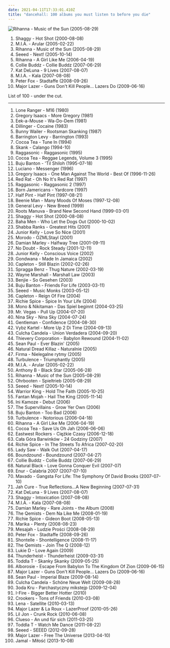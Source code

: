 ```yaml
---
date: 2021-04-11T17:33:01.410Z
title: "dancehall: 100 albums you must listen to before you die"
---
```

![Rihanna - Music of the Sun (2005-08-29)](http://coverartarchive.org/release/305cbd20-78ee-4e61-bfea-a99657790648/8884293748-500.jpg "Rihanna - Music of the Sun (2005-08-29)")
<ol class="albums">
<li data-cover="http://coverartarchive.org/release/89d58ec8-ece2-36ce-95de-b3216f096438/5134560010-500.jpg" data-tags="reggae, dancehall" role="button">Shaggy - Hot Shot (2000-08-08)</li>
<li data-cover="http://coverartarchive.org/release/c3d10658-391c-4444-baf5-e26492068f96/7478621989-500.jpg" data-tags="electronic, grime" role="button">M.I.A. - Arular (2005-02-22)</li>
<li data-cover="http://coverartarchive.org/release/305cbd20-78ee-4e61-bfea-a99657790648/8884293748-500.jpg" data-tags="rnb, rihanna, reggae, dancehall" role="button">Rihanna - Music of the Sun (2005-08-29)</li>
<li data-cover="https://img.discogs.com/GUq_JB_l0I6gNuYQSQcD1jqJhAU=/fit-in/600x605/filters:strip_icc():format(jpeg):mode_rgb():quality(90)/discogs-images/R-1910644-1502355394-1079.jpeg.jpg" data-tags="reggae, dancehall" role="button">Seeed - Next! (2005-10-14)</li>
<li data-cover="http://coverartarchive.org/release/c3f71ac7-d8e1-4e21-8fd8-2fcfd82e1d0f/14539810071-500.jpg" data-tags="pop, rnb, rihanna" role="button">Rihanna - A Girl Like Me (2006-04-19)</li>
<li data-cover="http://coverartarchive.org/release/1ef12e2b-5c2b-4312-a510-7f3f886c6562/26476184196-500.jpg" data-tags="reggae" role="button">Collie Buddz - Collie Buddz (2007-06-29)</li>
<li data-cover="http://coverartarchive.org/release/9329f2c5-41c6-4f4e-9042-d5850647d898/11978100442-500.jpg" data-tags="rnb, kat deluna, female vocalists" role="button">Kat DeLuna - 9 Lives (2007-08-07)</li>
<li data-cover="https://via.placeholder.com/450" data-tags="electronic" role="button">M.I.A. - Kala (2007-08-08)</li>
<li data-cover="http://coverartarchive.org/release/d57ff9e6-3ece-429b-bf5f-75d505f7cfe1/15248740702-500.jpg" data-tags="dancehall, german" role="button">Peter Fox - Stadtaffe (2008-09-26)</li>
<li data-cover="https://img.discogs.com/owudar-98-vfYBR5CLz7jLUR5bk=/fit-in/600x450/filters:strip_icc():format(jpeg):mode_rgb():quality(90)/discogs-images/R-1975057-1446142977-2736.jpeg.jpg" data-tags="dubstep, dancehall, 00's, miami bass, funny as fuck, reggeaton, moombah, weapons and shields, jan 2010" role="button">Major Lazer - Guns Don't Kill People... Lazers Do (2009-06-16)</li>
</ol>
List of 100 - under the cut.
<!-- more -->

_________________

<ol class="albums">
<li data-cover="http://coverartarchive.org/release/72e3ac8d-7a36-48c3-93d1-ccdca27ec2d6/2071905875-500.jpg" data-tags="reggae, dancehall, foundation deejays" role="button">
Lone Ranger - M16 (1980)
</li>
<li data-cover="https://via.placeholder.com/450" data-tags="reggae, roots reggae" role="button">
Gregory Isaacs - More Gregory (1981)
</li>
<li data-cover="http://coverartarchive.org/release/743d2865-bf5f-45bb-a190-a3e2db9eca42/11950132586-500.jpg" data-tags="reggae" role="button">
Eek-a-Mouse - Wa-Do-Dem (1981)
</li>
<li data-cover="https://via.placeholder.com/450" data-tags="roots reggae, cocaine, dancehall reggae" role="button">
Dillinger - Cocaine (1983)
</li>
<li data-cover="http://coverartarchive.org/release/d4891095-1d89-43fd-85f8-375cfb6d28d1/12104385741-500.jpg" data-tags="reggae, roots reggae" role="button">
Bunny Wailer - Rootsman Skanking (1987)
</li>
<li data-cover="http://coverartarchive.org/release/5a893f39-aaa3-4c6b-874e-b980c80a35d1/14313446075-500.jpg" data-tags="dancehall" role="button">
Barrington Levy - Barrington (1993)
</li>
<li data-cover="https://img.discogs.com/5xcvvUhYM_boITqLqbFKMbOGHd8=/fit-in/600x600/filters:strip_icc():format(jpeg):mode_rgb():quality(90)/discogs-images/R-1519168-1284559367.jpeg.jpg" data-tags="cocoa tea" role="button">
Cocoa Tea - Tune In (1994)
</li>
<li data-cover="http://coverartarchive.org/release/be38df02-c856-4c40-8dcd-66a4ea21eb52/10401784417-500.jpg" data-tags="rock brasileiro" role="button">
Skank - Calango (1994-10)
</li>
<li data-cover="http://coverartarchive.org/release/e3cc7fe9-3656-4120-b3f3-97111020d8a2/1305389396-500.jpg" data-tags="french, hip hop, reggae, dancehall, dancehall reggae, ragga-reggae" role="button">
Raggasonic - Raggasonic (1995)
</li>
<li data-cover="https://img.discogs.com/3foj2lbrQJjEw3LMcqgIqjDatFU=/fit-in/600x578/filters:strip_icc():format(jpeg):mode_rgb():quality(90)/discogs-images/R-13061767-1547381360-9529.jpeg.jpg" data-tags="dancehall, dance hall, dancehall reggae, cocoa tea" role="button">
Cocoa Tea - Reggae Legends, Volume 3 (1995)
</li>
<li data-cover="http://coverartarchive.org/release/a9cf01b2-6efe-4353-a47f-7d372c7aa6ce/17871090842-500.jpg" data-tags="reggae" role="button">
Buju Banton - 'Til Shiloh (1995-07-18)
</li>
<li data-cover="http://coverartarchive.org/release/1dcded4d-ce9d-4e11-bf7e-e265d145199a/21311493320-500.jpg" data-tags="reggae, dancehall, dancehall reggae" role="button">
Luciano - Messenger (1996)
</li>
<li data-cover="https://via.placeholder.com/450" data-tags="reggae, roots reggae" role="button">
Gregory Isaacs - One Man Against The World - Best Of (1996-11-26)
</li>
<li data-cover="https://img.discogs.com/46dad272331b770e45c28eea695bf30f59a15b86/images/spacer.gif" data-tags="dancehall, dance hall, dancehall reggae" role="button">
Red Rat - Oh No It's Red Rat (1997)
</li>
<li data-cover="http://coverartarchive.org/release/50f19fc7-3751-4816-8990-617a166e7d90/1305392129-500.jpg" data-tags="hip hop, reggae, dancehall, ragga-reggae" role="button">
Raggasonic - Raggasonic 2 (1997)
</li>
<li data-cover="https://img.discogs.com/Uucp-xkxR8GOWXHe4STtdtjUPGs=/fit-in/600x600/filters:strip_icc():format(jpeg):mode_rgb():quality(90)/discogs-images/R-226597-1154264833.jpeg.jpg" data-tags="reggae, dancehall" role="button">
Born Jamericans - Yardcore (1997)
</li>
<li data-cover="https://img.discogs.com/OvdMiRmIe9LZOJc0CMR_OYqmkVg=/fit-in/600x386/filters:strip_icc():format(jpeg):mode_rgb():quality(90)/discogs-images/R-14850644-1583248583-1531.jpeg.jpg" data-tags="reggae, 90s, dancehall, jamaican, dance hall, dancehall reggae" role="button">
Half Pint - Half Pint (1997-08-21)
</li>
<li data-cover="https://img.discogs.com/vBDF6UkiJiuGqzzlpccbxD0mycA=/fit-in/380x380/filters:strip_icc():format(jpeg):mode_rgb():quality(90)/discogs-images/R-1216333-1229439676.jpeg.jpg" data-tags="dancehall" role="button">
Beenie Man - Many Moods Of Moses (1997-12-08)
</li>
<li data-cover="https://img.discogs.com/itgyilkjqU5Q6QkSV0F8lmiVLeE=/fit-in/480x480/filters:strip_icc():format(jpeg):mode_rgb():quality(90)/discogs-images/R-1348851-1298395938.jpeg.jpg" data-tags="reggae, drum and bass, breakbeat, dancehall, ragga jungle" role="button">
General Levy - New Breed (1999)
</li>
<li data-cover="http://coverartarchive.org/release/6cfa81a9-b642-414e-a846-495d111db4f1/9733980416-500.jpg" data-tags="big dada, hip-hop" role="button">
Roots Manuva - Brand New Second Hand (1999-03-01)
</li>
<li data-cover="http://coverartarchive.org/release/89d58ec8-ece2-36ce-95de-b3216f096438/5134560010-500.jpg" data-tags="reggae, dancehall" role="button">
Shaggy - Hot Shot (2000-08-08)
</li>
<li data-cover="http://coverartarchive.org/release/e1eb09f5-090f-4a15-8fa2-a8cf7c16d87d/11878814902-500.jpg" data-tags="eurodance" role="button">
Baha Men - Who Let the Dogs Out (2000-10-02)
</li>
<li data-cover="http://coverartarchive.org/release/ecd06f8a-1ed9-47c2-8e30-22641b714dbe/7455590705-500.jpg" data-tags="reggae, dancehall" role="button">
Shabba Ranks - Greatest Hits (2001)
</li>
<li data-cover="https://via.placeholder.com/450" data-tags="reggae" role="button">
Junior Kelly - Love So Nice (2001)
</li>
<li data-cover="http://coverartarchive.org/release/f064afc0-1fe0-445d-aa27-c4674c9df5c0/14509615232-500.jpg" data-tags="reggae" role="button">
Morodo - OZMLStayl (2001)
</li>
<li data-cover="http://coverartarchive.org/release/abdca650-0707-494b-88c2-567e7eae354e/8093633767-500.jpg" data-tags="reggae" role="button">
Damian Marley - Halfway Tree (2001-09-11)
</li>
<li data-cover="http://coverartarchive.org/release/0de8efff-e99a-410e-9062-71fd6a63c3f1/8569046324-500.jpg" data-tags="rock, pop, ska" role="button">
No Doubt - Rock Steady (2001-12-11)
</li>
<li data-cover="https://img.discogs.com/jjm6vDmvaeo8eqhMRkpCRNrX59E=/fit-in/600x600/filters:strip_icc():format(jpeg):mode_rgb():quality(90)/discogs-images/R-1616545-1335047258.jpeg.jpg" data-tags="reggae, dancehall, dancehall reggae" role="button">
Junior Kelly - Conscious Voice (2002)
</li>
<li data-cover="http://coverartarchive.org/release/638fd6a6-0a01-3b8d-9937-d275f51b3aef/5925915337-500.jpg" data-tags="reggae, gondwana" role="button">
Gondwana - Made In Jamaica (2002)
</li>
<li data-cover="https://img.discogs.com/LsOqqqfDgAVLEbPID5Rg6MTV5aY=/fit-in/600x600/filters:strip_icc():format(jpeg):mode_rgb():quality(90)/discogs-images/R-3463627-1550572489-9514.jpeg.jpg" data-tags="dancehall" role="button">
Capleton - Still Blazin (2002-02-26)
</li>
<li data-cover="https://img.discogs.com/ZSvHa-_Woc3vFzBZ6D7XkxqHbj8=/fit-in/600x337/filters:strip_icc():format(jpeg):mode_rgb():quality(90)/discogs-images/R-6092207-1410866501-7545.jpeg.jpg" data-tags="dancehall, dancehall reggae" role="button">
Spragga Benz - Thug Nature (2002-03-19)
</li>
<li data-cover="https://img.discogs.com/KG6nMYxD_nyhbtHLvFugnPautpU=/fit-in/600x606/filters:strip_icc():format(jpeg):mode_rgb():quality(90)/discogs-images/R-1592490-1586437454-5011.jpeg.jpg" data-tags="reggae, dancehall, jamaican, gaza" role="button">
Wayne Marshall - Marshall Law (2003)
</li>
<li data-cover="http://coverartarchive.org/release/059043f9-eb06-4517-b9b5-9ee39733d30f/6514134037-500.jpg" data-tags="dancehall" role="button">
Benjie - So Gesehen (2003)
</li>
<li data-cover="https://img.discogs.com/3XWU9D54pSK2NO1Ixwalty3c9XM=/fit-in/600x596/filters:strip_icc():format(jpeg):mode_rgb():quality(90)/discogs-images/R-3720740-1581853381-3191.jpeg.jpg" data-tags="reggae" role="button">
Buju Banton - Friends For Life (2003-03-11)
</li>
<li data-cover="https://via.placeholder.com/450" data-tags="reggae" role="button">
Seeed - Music Monks (2003-05-12)
</li>
<li data-cover="https://via.placeholder.com/450" data-tags="reggae" role="button">
Capleton - Reign Of Fire (2004)
</li>
<li data-cover="http://coverartarchive.org/release/035aa6c5-af3b-4a8d-85aa-2aca6ff65181/12662874613-500.jpg" data-tags="reggae" role="button">
Richie Spice - Spice In Your Life (2004)
</li>
<li data-cover="https://via.placeholder.com/450" data-tags="reggae" role="button">
Mono & Nikitaman - Das Spiel beginnt (2004-03-25)
</li>
<li data-cover="https://img.discogs.com/Qr55aF5KmNKUCrt5UUfp6IgkOnU=/fit-in/600x673/filters:strip_icc():format(jpeg):mode_rgb():quality(90)/discogs-images/R-15941402-1600610398-7652.jpeg.jpg" data-tags="dancehall, dancehall reggae, ragga-reggae" role="button">
Mr. Vegas - Pull Up (2004-07-20)
</li>
<li data-cover="http://coverartarchive.org/release/ab77fb88-bad6-4e56-9fb3-345dd4864c2a/4942092078-500.jpg" data-tags="reggaeton, rnb" role="button">
Nina Sky - Nina Sky (2004-07-24)
</li>
<li data-cover="http://coverartarchive.org/release/b2d92f8d-589a-47fb-94a3-dbb93cd36807/14053265245-500.jpg" data-tags="reggae" role="button">
Gentleman - Confidence (2004-08-30)
</li>
<li data-cover="http://coverartarchive.org/release/2b42d4e8-3e93-4dae-8107-c59faab6a64e/18971660137-500.jpg" data-tags="reggae, dancehall, marro, public music, knocklife 2011, knocklife ent, wata vybz radio" role="button">
Vybz Kartel - More Up 2 Di Time (2004-09-13)
</li>
<li data-cover="http://coverartarchive.org/release/17e57d61-a61d-428b-a272-7bf598011f3b/6514328140-500.jpg" data-tags="reggae" role="button">
Culcha Candela - Union Verdadera (2004-09-20)
</li>
<li data-cover="http://coverartarchive.org/release/a2219b6c-5c32-31ef-a8db-20805aa86310/3526715644-500.jpg" data-tags="electronica, trip-hop, chill, chillout, reggae" role="button">
Thievery Corporation - Babylon Rewound (2004-11-02)
</li>
<li data-cover="https://img.discogs.com/_DQwj-BIK9kP4pdZ-0Fd4LmTYX4=/fit-in/600x458/filters:strip_icc():format(jpeg):mode_rgb():quality(90)/discogs-images/R-1088676-1467852476-2469.jpeg.jpg" data-tags="reggae, dancehall, sean paul" role="button">
Sean Paul - Ever Blazin' (2005)
</li>
<li data-cover="http://coverartarchive.org/release/3bcf505d-29bb-4ed1-b51b-f414d020f648/7101916606-500.jpg" data-tags="reggae, dancehall, 2000s, dobre na prezent" role="button">
Natural Dread Killaz - Naturalnie (2005)
</li>
<li data-cover="https://img.discogs.com/QLDGU51B-x2T0p_K5g0-_tc9yY4=/fit-in/600x595/filters:strip_icc():format(jpeg):mode_rgb():quality(90)/discogs-images/R-13688376-1560686761-7812.jpeg.jpg" data-tags="dancehall, 2000s" role="button">
Firma - Nielegalne rytmy (2005)
</li>
<li data-cover="https://img.discogs.com/86CWJSEr6KWV-3ZpX6R-2xPw6Gw=/fit-in/400x400/filters:strip_icc():format(jpeg):mode_rgb():quality(90)/discogs-images/R-4901165-1378905262-2097.jpeg.jpg" data-tags="dancehall, reg" role="button">
Turbulence - Triumphantly (2005)
</li>
<li data-cover="http://coverartarchive.org/release/c3d10658-391c-4444-baf5-e26492068f96/7478621989-500.jpg" data-tags="electronic, grime" role="button">
M.I.A. - Arular (2005-02-22)
</li>
<li data-cover="http://coverartarchive.org/release/f0b1e388-224e-479b-a3a9-5f91e17cdc40/3405823246-500.jpg" data-tags="reggae, ragga-reggae" role="button">
Anthony B - Black Star (2005-06-28)
</li>
<li data-cover="http://coverartarchive.org/release/305cbd20-78ee-4e61-bfea-a99657790648/8884293748-500.jpg" data-tags="rnb, rihanna, reggae, dancehall" role="button">
Rihanna - Music of the Sun (2005-08-29)
</li>
<li data-cover="http://coverartarchive.org/release/ba4905a7-3e02-4800-971b-6a7498634e62/14402305789-500.jpg" data-tags="german, reggae, berlin" role="button">
Ohrbooten - Spieltrieb (2005-08-29)
</li>
<li data-cover="https://img.discogs.com/GUq_JB_l0I6gNuYQSQcD1jqJhAU=/fit-in/600x605/filters:strip_icc():format(jpeg):mode_rgb():quality(90)/discogs-images/R-1910644-1502355394-1079.jpeg.jpg" data-tags="reggae, dancehall" role="button">
Seeed - Next! (2005-10-14)
</li>
<li data-cover="https://via.placeholder.com/450" data-tags="reggae" role="button">
Warrior King - Hold The Faith (2005-10-25)
</li>
<li data-cover="https://via.placeholder.com/450" data-tags="reggae" role="button">
Fantan Mojah - Hail The King (2005-11-14)
</li>
<li data-cover="https://img.discogs.com/v43zwMR_EoTBtkSiTtPAr80chgA=/fit-in/320x320/filters:strip_icc():format(jpeg):mode_rgb():quality(90)/discogs-images/R-842592-1389646281-3201.jpeg.jpg" data-tags="reggae" role="button">
Ini Kamoze - Debut (2006)
</li>
<li data-cover="https://img.discogs.com/C-GIJ37K5lw77l09qevF9Di2VP0=/fit-in/600x600/filters:strip_icc():format(jpeg):mode_rgb():quality(90)/discogs-images/R-3625999-1439766596-5010.jpeg.jpg" data-tags="chill, reggae, surf, ska, summer, california, dancehall, beach, baixar depois, happy music for work" role="button">
The Supervillains - Grow Yer Own (2006)
</li>
<li data-cover="http://coverartarchive.org/release/528eeba0-d03f-4556-b1dc-052230fc8021/12498471834-500.jpg" data-tags="dancehall" role="button">
Buju Banton - Too Bad (2006)
</li>
<li data-cover="https://img.discogs.com/46dad272331b770e45c28eea695bf30f59a15b86/images/spacer.gif" data-tags="reggae, dancehall, rasta, dancehall reggae" role="button">
Turbulence - Notorious (2006-04-18)
</li>
<li data-cover="http://coverartarchive.org/release/c3f71ac7-d8e1-4e21-8fd8-2fcfd82e1d0f/14539810071-500.jpg" data-tags="pop, rnb, rihanna" role="button">
Rihanna - A Girl Like Me (2006-04-19)
</li>
<li data-cover="https://img.discogs.com/8hPsJyQ_EZSQHvstLYIRk_Lotuo=/fit-in/599x590/filters:strip_icc():format(jpeg):mode_rgb():quality(90)/discogs-images/R-2085846-1263413721.jpeg.jpg" data-tags="dancehall, dance hall, lion, dancehall reggae" role="button">
Cocoa Tea - Save Us Oh Jah (2006-06-06)
</li>
<li data-cover="http://coverartarchive.org/release/3599f4d3-1b75-43bc-920b-3cfb72d2aae1/6356982605-500.jpg" data-tags="reggae" role="button">
Eastwest Rockers - Ciężkie Czasy (2006-12-18)
</li>
<li data-cover="http://coverartarchive.org/release/c1f2078a-4563-4008-94d8-8b93b3a36996/4709678616-500.jpg" data-tags="ska" role="button">
Cała Góra Barwinków - 24 Godziny (2007)
</li>
<li data-cover="https://via.placeholder.com/450" data-tags="reggae" role="button">
Richie Spice - In The Streets To Africa (2007-02-20)
</li>
<li data-cover="http://coverartarchive.org/release/0f57975c-3a94-40e9-9072-86ce2b0fea93/13570935534-500.jpg" data-tags="reggae, dancehall, dancehall reggae" role="button">
Lady Saw - Walk Out (2007-04-17)
</li>
<li data-cover="http://coverartarchive.org/release/cb56dc42-736a-4a02-a72c-a928e6c61c75/28975137059-500.jpg" data-tags="reggae, dancehall, berlin, deutschland, seeed, nord-sud, pras von the fugees" role="button">
Boundzound - Boundzound (2007-04-27)
</li>
<li data-cover="http://coverartarchive.org/release/1ef12e2b-5c2b-4312-a510-7f3f886c6562/26476184196-500.jpg" data-tags="reggae" role="button">
Collie Buddz - Collie Buddz (2007-06-29)
</li>
<li data-cover="http://coverartarchive.org/release/e5e9ee72-4de7-4119-a6ed-ad6104a44067/17603453789-500.jpg" data-tags="dancehall, dancehall reggae, love gonna conquer evil, love gonna conquer evil natural black" role="button">
Natural Black - Love Gonna Conquer Evil (2007-07)
</li>
<li data-cover="http://coverartarchive.org/release/32727960-4ba0-48b4-bc28-b116caa66447/2718214127-500.jpg" data-tags="dancehall" role="button">
Enur - Calabria 2007 (2007-07-10)
</li>
<li data-cover="http://coverartarchive.org/release/d416d593-3cd6-4e9c-a679-4e8029f855c8/1844653291-500.jpg" data-tags="dancehall" role="button">
Mavado - Gangsta For Life: The Symphony Of David Brooks (2007-07-10)
</li>
<li data-cover="http://coverartarchive.org/release/211a02ff-4ec8-4d0d-83f9-a9b480aefbcb/23905287715-500.jpg" data-tags="reggae" role="button">
Jah Cure - True Reflections...A New Beginning (2007-07-31)
</li>
<li data-cover="http://coverartarchive.org/release/9329f2c5-41c6-4f4e-9042-d5850647d898/11978100442-500.jpg" data-tags="rnb, kat deluna, female vocalists" role="button">
Kat DeLuna - 9 Lives (2007-08-07)
</li>
<li data-cover="https://img.discogs.com/n1E7bNNwqKaLqU4gQHJkPWXe1QM=/fit-in/450x450/filters:strip_icc():format(jpeg):mode_rgb():quality(90)/discogs-images/R-1666760-1235589355.jpeg.jpg" data-tags="reggae" role="button">
Shaggy - Intoxication (2007-08-08)
</li>
<li data-cover="https://via.placeholder.com/450" data-tags="electronic" role="button">
M.I.A. - Kala (2007-08-08)
</li>
<li data-cover="http://coverartarchive.org/release/b70cabc4-2b99-427b-8a0f-bfcd99f3f71c/8093642744-500.jpg" data-tags="reggae, dancehall" role="button">
Damian Marley - Rare Joints - the Album (2008)
</li>
<li data-cover="https://img.discogs.com/XyHNviLVGiKuHBzf52nMm9GS888=/fit-in/600x600/filters:strip_icc():format(jpeg):mode_rgb():quality(90)/discogs-images/R-1591423-1616085617-5417.jpeg.jpg" data-tags="drum and bass" role="button">
The Qemists - Dem Na Like Me (2008-01-19)
</li>
<li data-cover="https://img.discogs.com/pz4h8bc9rTxeuLTBN1OoT4Z8SQc=/fit-in/594x581/filters:strip_icc():format(jpeg):mode_rgb():quality(90)/discogs-images/R-2661743-1295556039.jpeg.jpg" data-tags="reggae, roots reggae" role="button">
Richie Spice - Gideon Boot (2008-05-13)
</li>
<li data-cover="https://img.discogs.com/XtokMIlr0TUZ2ER2Jl9ym2yV4hg=/fit-in/600x598/filters:strip_icc():format(jpeg):mode_rgb():quality(90)/discogs-images/R-1433693-1470855168-8671.jpeg.jpg" data-tags="polish" role="button">
Marika - Plenty (2008-08-23)
</li>
<li data-cover="http://coverartarchive.org/release/e9d2c963-e9a3-4885-aca6-294f00404ced/7101734501-500.jpg" data-tags="reggae, dancehall, polish" role="button">
Mesajah - Ludzie Prości (2008-08-29)
</li>
<li data-cover="http://coverartarchive.org/release/d57ff9e6-3ece-429b-bf5f-75d505f7cfe1/15248740702-500.jpg" data-tags="dancehall, german" role="button">
Peter Fox - Stadtaffe (2008-09-26)
</li>
<li data-cover="http://coverartarchive.org/release/41766637-4e52-4831-be2d-8361c745963f/15054862419-500.jpg" data-tags="reggae, rnb" role="button">
Shontelle - Shontelligence (2008-11-17)
</li>
<li data-cover="http://coverartarchive.org/release/f20719f3-0c5f-426d-b3d8-d02e4fd4917f/3498321233-500.jpg" data-tags="drum and bass" role="button">
The Qemists - Join The Q (2008-12)
</li>
<li data-cover="https://img.discogs.com/gMUYuGvBh9dQG7aUDx2TGB93rhA=/fit-in/353x359/filters:strip_icc():format(jpeg):mode_rgb():quality(90)/discogs-images/R-6666788-1613252893-1820.png.jpg" data-tags="dancehall, dancehall reggae" role="button">
Lukie D - Love Again (2009)
</li>
<li data-cover="http://coverartarchive.org/release/7a9a27a7-93c4-4349-87ea-65728541733b/12522667716-500.jpg" data-tags="hip hop, dubstep, electro, dancehall, big dada, luisterpaal, hip-house" role="button">
Thunderheist - Thunderheist (2009-03-31)
</li>
<li data-cover="http://coverartarchive.org/release/e256dde8-c55d-4e01-9351-1226aa99c046/23058852804-500.jpg" data-tags="hip hop, grime, dubstep, dancehall, raggacore, uk garage, ragga jungle, 1965 records" role="button">
Toddla T - Skanky Skanky (2009-05-25)
</li>
<li data-cover="http://coverartarchive.org/release/cbdaa47c-d771-4b5d-8ad4-306e5a9d8ae8/10170004372-500.jpg" data-tags="reggae" role="button">
Alborosie - Escape From Babylon To The Kingdom Of Zion (2009-06-15)
</li>
<li data-cover="https://img.discogs.com/owudar-98-vfYBR5CLz7jLUR5bk=/fit-in/600x450/filters:strip_icc():format(jpeg):mode_rgb():quality(90)/discogs-images/R-1975057-1446142977-2736.jpeg.jpg" data-tags="dubstep, dancehall, 00's, miami bass, funny as fuck, reggeaton, moombah, weapons and shields, jan 2010" role="button">
Major Lazer - Guns Don't Kill People... Lazers Do (2009-06-16)
</li>
<li data-cover="http://coverartarchive.org/release/0e30af79-dcf0-48c8-bf16-68cedfb27acf/11443190262-500.jpg" data-tags="reggae, dancehall, sean paul" role="button">
Sean Paul - Imperial Blaze (2009-08-14)
</li>
<li data-cover="https://img.discogs.com/E2SbfJU4RuMhJOGQQvdH4qEmF60=/fit-in/600x533/filters:strip_icc():format(jpeg):mode_rgb():quality(90)/discogs-images/R-2033707-1444909320-6065.jpeg.jpg" data-tags="culcha candela" role="button">
Culcha Candela - Schöne Neue Welt (2009-08-28)
</li>
<li data-cover="http://coverartarchive.org/release/acc876c8-0c22-4c65-bbce-920d8a49eef9/8977335496-500.jpg" data-tags="hip hop, dancehall, alternative hip-hop" role="button">
3oda Kru - Parchastyczny mikstejp (2009-12-04)
</li>
<li data-cover="https://img.discogs.com/m-8tBTDRP5OmS-YY74CLw_46WTc=/fit-in/500x450/filters:strip_icc():format(jpeg):mode_rgb():quality(90)/discogs-images/R-4612762-1393324638-9768.jpeg.jpg" data-tags="reggae, dub, dancehall" role="button">
I-Fire - Bigger Better Hotter (2010)
</li>
<li data-cover="https://img.discogs.com/IovNwfc4CGtsm-9jYvQ4Q8VS9k8=/fit-in/600x600/filters:strip_icc():format(jpeg):mode_rgb():quality(90)/discogs-images/R-2167401-1555269607-6014.jpeg.jpg" data-tags="electronic, dance" role="button">
Crookers - Tons of Friends (2010-03-08)
</li>
<li data-cover="https://img.discogs.com/zZpXwd8PQ9tmIUmCJLioKN3GQl8=/fit-in/180x180/filters:strip_icc():format(jpeg):mode_rgb():quality(90)/discogs-images/R-352160-1101167262.jpg.jpg" data-tags="lena" role="button">
Lena - Satellite (2010-03-13)
</li>
<li data-cover="https://img.discogs.com/lEs3d3zp9YTHMYzdAsl6d-Vj0MY=/fit-in/600x600/filters:strip_icc():format(jpeg):mode_rgb():quality(90)/discogs-images/R-2327497-1277198294.jpeg.jpg" data-tags="dubstep, dancehall, moombah" role="button">
Major Lazer & La Roux - LazerProof (2010-05-26)
</li>
<li data-cover="http://coverartarchive.org/release/d635e932-f1f4-408e-9f22-98094667b3de/9397774522-500.jpg" data-tags="lil jon crunk, bad music taste, fagness, somehow gay" role="button">
Lil Jon - Crunk Rock (2010-06-08)
</li>
<li data-cover="http://coverartarchive.org/release/cb9c39b1-bd29-4698-8451-6a25e6180f20/4689120286-500.jpg" data-tags="pop, alternative, deutsch, micha maat" role="button">
Clueso - An und für sich (2011-03-25)
</li>
<li data-cover="https://img.discogs.com/KSnYgTWsrH16Ss79e1CER5M5-5M=/fit-in/600x600/filters:strip_icc():format(jpeg):mode_rgb():quality(90)/discogs-images/R-2994118-1310859620.jpeg.jpg" data-tags="dancehall" role="button">
Toddla T - Watch Me Dance (2011-08-22)
</li>
<li data-cover="http://coverartarchive.org/release/9858ccd5-f3a1-4fcd-b22e-1971bdc0bb7b/23966401355-500.jpg" data-tags="dancehall" role="button">
Seeed - SEEED (2012-09-28)
</li>
<li data-cover="http://coverartarchive.org/release/76b4b2fa-b9a8-42e8-8d8d-1a106787a180/3840424208-500.jpg" data-tags="electronic" role="button">
Major Lazer - Free The Universe (2013-04-10)
</li>
<li data-cover="http://coverartarchive.org/release/4ce6be6c-31c0-4b6c-82d5-81f631ae4876/5908721257-500.jpg" data-tags="alternative, r&b, dancehall" role="button">
Jamal - Miłość (2013-10-08)
</li>
</ol>